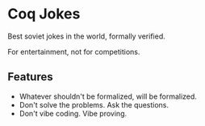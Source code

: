 # Coq Jokes
Best soviet jokes in the world, formally verified.

For entertainment, not for competitions.

## Features
- Whatever shouldn't be formalized, will be formalized.
- Don't solve the problems. Ask the questions.
- Don't vibe coding. Vibe proving.